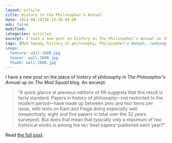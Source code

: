 ```yaml
---
layout: article
title: History in the Philosopher's Annual
date: 2014-08-19T16:19:16-04:00
ads: false
modified:
categories: articles
excerpt: I have a new post on history in The Philosopher's Annual on the Mod Squad.
tags: [Mod Squad, history of philosophy, Philosopher's Annual, rankings]
image:
  feature: wall-1600.jpg
  teaser: wall-1600.jpg
  thumb: wall-1600.jpg
---
```


I have a new post on the place of history of philosophy in _The Philosopher's Annual_ up on _The Mod Squad_ blog. An excerpt:

> "A quick glance at previous editions of _PA_ suggests that this result is fairly standard. Papers in history of philosophy—not restricted to the modern period—have made up between zero and two items per issue, with texts on Kant and Frege doing especially well (respectively, eight and five papers in total over the 32 years surveyed). But does that mean that typically only a maximum of two historical works is among the ten ‘best papers’ published each year?"

Read [the full post](http://philosophymodsquad.wordpress.com/2014/08/19/history-in-the-philosophers-annual/).